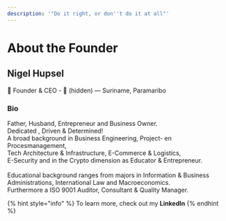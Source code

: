 ```yaml
---
description: '"Do it right, or don''t do it at all"'
---
```


# About the Founder

## Nigel Hupsel

👋 Founder & CEO - :e-mail: (hidden) — Suriname, Paramaribo

### Bio

Father, Husband, Entrepreneur and Business Owner. \
Dedicated , Driven & Determined!\
A broad background in Business Engineering, Project- en Procesmanagement, \
Tech Architecture & Infrastructure, E-Commerce & Logistics, \
E-Security and in the Crypto dimension as Educator & Entrepreneur.\
\
Educational background ranges from majors in Information & Business Administrations, International Law and Macroeconomics.\
Furthermore a ISO 9001 Auditor, Consultant & Quality Manager.

{% hint style="info" %}
To learn more, check out my **LinkedIn**
{% endhint %}
